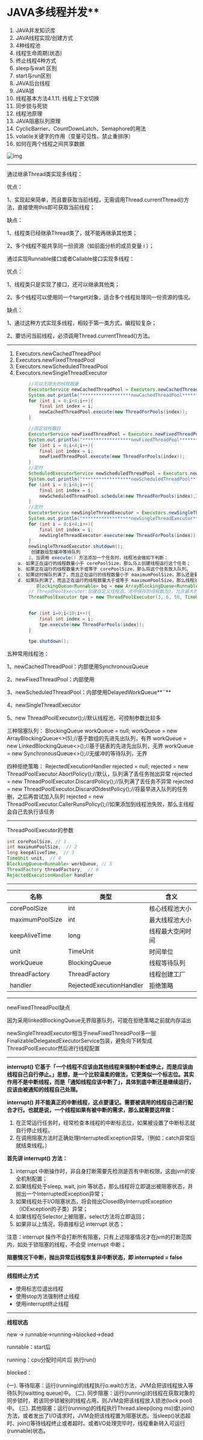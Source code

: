 # JAVA多线程并发**

1. JAVA并发知识库
2. JAVA线程实现/创建方式
3. 4种线程池
4. 线程生命周期(状态)
5. 终止线程4种方式
6. sleep与wait 区别
7. start与run区别
8. JAVA后台线程
9. JAVA锁
10. 线程基本方法4.1.11. 线程上下文切换
11. 同步锁与死锁
12. 线程池原理
13. JAVA阻塞队列原理
14. CyclicBarrier、CountDownLatch、Semaphore的用法
15. volatile关键字的作用（变量可见性、禁止重排序）
16. 如何在两个线程之间共享数据

![img](https://mmbiz.qpic.cn/sz_mmbiz_jpg/1dzmicmcARCNZg6r9KMaqDxLIcCnzq8T9qKIKV6iarWuznxE2ChEB8aFuLXibXYFWBF0J6aj8AibsJFibDDBR7EtHTQ/640?wx_fmt=jpeg&wxfrom=5&wx_lazy=1&wx_co=1)

---

通过继承Thread类实现多线程：

优点：

1、实现起来简单，而且要获取当前线程，无需调用Thread.currentThread()方法，直接使用this即可获取当前线程；

缺点：

1、线程类已经继承Thread类了，就不能再继承其他类；

2、多个线程不能共享同一份资源（如前面分析的成员变量 i ）；

通过实现Runnable接口或者Callable接口实现多线程：

优点：

1、线程类只是实现了接口，还可以继承其他类；

2、多个线程可以使用同一个target对象，适合多个线程处理同一份资源的情况。

缺点：

1、通过这种方式实现多线程，相较于第一类方式，编程较复杂；

2、要访问当前线程，必须调用Thread.currentThread()方法。

---

1. Executors.newCachedThreadPool
2. Executors.newFixedThreadPool
3. Executors.newScheduledThreadPool
4. Executors.newSingleThreadExecutor

```java
        //可以无限大的线程数量
        ExecutorService newCachedThreadPool = Executors.newCachedThreadPool();
        System.out.println("******************newCachedThreadPool******************");
        for (int i = 0;i<4;i++){
            final int index = i;
            newCachedThreadPool.execute(new ThreadForPools(index));
        }

        //固定线程数目
        ExecutorService newFixedThreadPool = Executors.newFixedThreadPool(2);
        System.out.println("******************newFixedThreadPool******************");
        for (int i = 0;i<4;i++){
            final int index = i;
            newFixedThreadPool.execute(new ThreadForPools(index));
        }
        //定时
        ScheduledExecutorService newScheduledThreadPool = Executors.newScheduledThreadPool(2);
        System.out.println("******************newScheduledThreadPool******************");
        for (int i = 0;i<4;i++){
            final int index = i;
            newScheduledThreadPool.schedule(new ThreadForPools(index),3, TimeUnit.SECONDS);
        }
        //定时
        ExecutorService newSingleThreadExecutor = Executors.newSingleThreadExecutor();
        System.out.println("******************newSingleThreadExecutor******************");
        for (int i = 0;i<4;i++){
            final int index = i;
            newSingleThreadExecutor.execute(new ThreadForPools(index));
        }
        newSingleThreadExecutor.shutdown();
         创建数组型缓冲等待队列
        2、当调用 execute() 方法添加一个任务时，线程池会做如下判断：
    a. 如果正在运行的线程数量小于 corePoolSize，那么马上创建线程运行这个任务；
    b. 如果正在运行的线程数量大于或等于 corePoolSize，那么将这个任务放入队列。
    c. 如果这时候队列满了，而且正在运行的线程数量小于 maximumPoolSize，那么还是要创建线程运行这个任务；
    d. 如果队列满了，而且正在运行的线程数量大于或等于 maximumPoolSize，那么线程池会抛出异常，告诉调用者“我不能再接受任务了”。
           BlockingQueue<Runnable> bq = new ArrayBlockingQueue<Runnable>(6);
        // ThreadPoolExecutor:创建自定义线程池，池中保存的线程数为3，允许最大的线程数为6
        ThreadPoolExecutor tpe = new ThreadPoolExecutor(3, 6, 50, TimeUnit.MILLISECONDS, bq);


        for (int i=0;i<10;i++){
            final int index = i;
            tpe.execute(new ThreadForPools(index));
        }

        tpe.shutdown();
```

五种常用线程池：

1、newCachedThreadPool：内部使用SynchronousQueue

2、newFixedThreadPool：内部使用

3、newScheduledThreadPool：内部使用DelayedWorkQueue**``**

4、newSingleThreadExecutor

5、new ThreadPoolExecutor();//默认线程池，可控制参数比较多

三种阻塞队列：
  BlockingQueue<Runnable> workQueue = null;
  workQueue = new ArrayBlockingQueue<>(5);//基于数组的先进先出队列，有界
  workQueue = new LinkedBlockingQueue<>();//基于链表的先进先出队列，无界
  workQueue = new SynchronousQueue<>();//无缓冲的等待队列，无界

四种拒绝策略：
  RejectedExecutionHandler rejected = null;
  rejected = new ThreadPoolExecutor.AbortPolicy();//默认，队列满了丢任务抛出异常
  rejected = new ThreadPoolExecutor.DiscardPolicy();//队列满了丢任务不异常
  rejected = new ThreadPoolExecutor.DiscardOldestPolicy();//将最早进入队列的任务删，之后再尝试加入队列
  rejected = new ThreadPoolExecutor.CallerRunsPolicy();//如果添加到线程池失败，那么主线程会自己去执行该任务

----

ThreadPoolExecutor的参数

```java
int corePoolSize, // 1
int maximumPoolSize,  // 2
long keepAliveTime,  // 3
TimeUnit unit,  // 4
BlockingQueue<Runnable> workQueue, // 5
ThreadFactory threadFactory,  // 6
RejectedExecutionHandler handler
```

----

| 名称            | 类型                     | 含义             |
| --------------- | ------------------------ | ---------------- |
| corePoolSize    | int                      | 核心线程池大小   |
| maximumPoolSize | int                      | 最大线程池大小   |
| keepAliveTime   | long                     | 线程最大空闲时间 |
| unit            | TimeUnit                 | 时间单位         |
| workQueue       | BlockingQueue<Runnable>  | 线程等待队列     |
| threadFactory   | ThreadFactory            | 线程创建工厂     |
| handler         | RejectedExecutionHandler | 拒绝策略         |

---

newFixedThreadPool缺点

因为采用linkedBlockingQueue无界阻塞队列，可能在拒绝策略之前就内存溢出

newSingleThreadExecutor相当于newFixedThreadPool多一层FinalizableDelegatedExecutorService包装，避免向下转型成ThreadPoolExecutor然后进行线程配置

---

**interrupt() 它基于「一个线程不应该由其他线程来强制中断或停止，而是应该由线程自己自行停止。」思想，是一个比较温柔的做法，它更类似一个标志位。其实作用不是中断线程，而是「通知线程应该中断了」，具体到底中断还是继续运行，应该由被通知的线程自己处理。**

**interrupt() 并不能真正的中断线程，这点要谨记。需要被调用的线程自己进行配合才行。也就是说，一个线程如果有被中断的需求，那么就需要这样做：**

1. 在正常运行任务时，经常检查本线程的中断标志位，如果被设置了中断标志就自行停止线程。
2. 在调用阻塞方法时正确处理InterruptedException异常。（例如：catch异常后就结束线程。）



**首先讲 interrupt() 方法：**

1. interrupt 中断操作时，非自身打断需要先检测是否有中断权限，这由jvm的安全机制配置；
2. 如果线程处于sleep, wait, join 等状态，那么线程将立即退出被阻塞状态，并抛出一个InterruptedException异常；
3. 如果线程处于I/O阻塞状态，将会抛出ClosedByInterruptException（IOException的子类）异常；
4. 如果线程在Selector上被阻塞，select方法将立即返回；
5. 如果非以上情况，将直接标记 interrupt 状态；

注意：interrupt 操作不会打断所有阻塞，只有上述阻塞情况才在jvm的打断范围内，如处于锁阻塞的线程，不会受 interrupt 中断；

**阻塞情况下中断，抛出异常后线程恢复非中断状态，即 interrupted = false**



---

**线程终止方式**

- 使用标志位退出线程
- 使用stop方法强制终止线程
- 使用interrupt终止线程



---

**线程状态**

new -> runnable->running->blocked->dead

runnable：start后

running：cpu分配时间片后 执行run()

blocked：

(一). 等待阻塞：运行(running)的线程执行o.wait()方法，JVM会把该线程放入等待队列(waitting queue)中。
(二). 同步阻塞：运行(running)的线程在获取对象的同步锁时，若该同步锁被别的线程占用，则JVM会把该线程放入锁池(lock pool)中。
(三). 其他阻塞：运行(running)的线程执行Thread.sleep(long ms)或t.join()方法，或者发出了I/O请求时，JVM会把该线程置为阻塞状态。当sleep()状态超时、join()等待线程终止或者超时、或者I/O处理完毕时，线程重新转入可运行(runnable)状态。